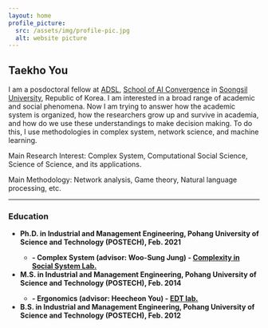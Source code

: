 ```yaml
---
layout: home
profile_picture:
  src: /assets/img/profile-pic.jpg
  alt: website picture
---
```


<h2> Taekho You </h2>
<p>
  I am a posdoctoral fellow at <a href="http://adsl.ssu.ac.kr">ADSL</a>, <a href="http://aix.ssu.ac.kr">School of AI Convergence</a> in <a href="http://ssu.ac.kr">Soongsil University</a>, Republic of Korea. I am interested in a broad range of academic and social phenomena. Now I am trying to answer how the academic system is organized, how the researchers grow up and survive in academia, and how do we use these understandings to make decision making. To do this, I use methodologies in complex system, network science, and machine learning.
</p>
<p>
  Main Research Interest: Complex System, Computational Social Science, Science of Science, and its applications.
</p>
<p>
  Main Methodology:  Network analysis, Game theory, Natural language processing, etc.
</p>
<hr>

<h3> Education </h3>
<ul>
  <li> <b>Ph.D. in Industrial and Management Engineering, Pohang University of Science and Technology (POSTECH), Feb. 2021<b></li>
    <ul>
    <li>- Complex System (advisor: Woo-Sung Jung) - <a href="http://complex.postech.ac.kr">Complexity in Social System Lab.</a></li>
    </ul>
  <li> M.S. in Industrial and Management Engineering, Pohang University of Science and Technology (POSTECH), Feb. 2014</li>
    <ul>
    <li>- Ergonomics (advisor: Heecheon You) - <a href="http://edt.postech.ac.kr">EDT lab.</a></il>
    </ul>
  <li> B.S. in Industrial and Management Engineering, Pohang University of Science and Technology (POSTECH), Feb. 2012</li>
</ul>
